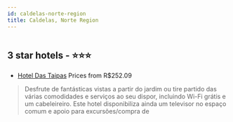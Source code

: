 ```yaml
---
id: caldelas-norte-region
title: Caldelas, Norte Region
---
```


<center><img src="https://i.travelapi.com/hotels/2000000/1090000/1083300/1083221/2496ce33_b.jpg" alt="" /></center>


##  3 star hotels - ⭐️⭐️⭐️

-    [Hotel Das Taipas](https://www.hurb.com/br/aud/https://www.hurb.com/br/hotels/caldelas/hotel-das-taipas-HT-WBWV?cmp=18055) Prices from R$252.09
   > Desfrute de fantásticas vistas a partir do jardim ou tire partido das várias comodidades e serviços ao seu dispor, incluindo Wi-Fi grátis e um cabeleireiro. Este hotel disponibiliza ainda um televisor no espaço comum e apoio para excursões/compra de 
